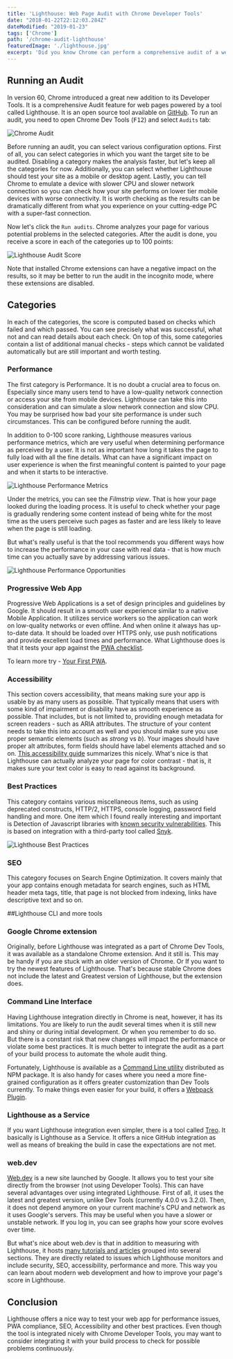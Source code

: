 ```yaml
---
title: 'Lighthouse: Web Page Audit with Chrome Developer Tools'
date: "2018-01-22T22:12:03.284Z"
dateModified: "2019-01-23"
tags: ['Chrome']
path: '/chrome-audit-lighthouse'
featuredImage: './lighthouse.jpg'
excerpt: 'Did you know Chrome can perform a comprehensive audit of a web page and analyze many different categories such as Performance, SEO, Best Practices, Accessibility, Progressive Web Application compliance and more?'
---
```


<PostHeader frontmatter={props.data.mdx.frontmatter} />

## Running an Audit

In version 60, Chrome introduced a great new addition to its Developer Tools. It is a comprehensive Audit feature for web pages powered by a tool called Lighthouse. It is an open source tool available on [GitHub](https://github.com/GoogleChrome/lighthouse). To run an audit, you need to open Chrome Dev Tools (<kbd>F12</kbd>) and select `Audits` tab:

![Chrome Audit](./chrome-audit.png)

Before running an audit, you can select various configuration options. First of all, you can select categories in which you want the target site to be audited. Disabling a category makes the analysis faster, but let's keep all the categories for now. Additionally, you can select whether Lighthouse should test your site as a mobile or desktop agent. Lastly, you can tell Chrome to emulate a device with slower CPU and slower network connection so you can check how your site performs on lower tier mobile devices with worse connectivity. It is worth checking as the results can be dramatically different from what you experience on your cutting-edge PC with a super-fast connection.

Now let's click the `Run audits`. Chrome analyzes your page for various potential problems in the selected categories. After the audit is done, you receive a score in each of the categories up to 100 points:

![Lighthouse Audit Score](./lighthouse-audit-score.png)

Note that installed Chrome extensions can have a negative impact on the results, so it may be better to run the audit in the incognito mode, where these extensions are disabled.

## Categories

In each of the categories, the score is computed based on checks which failed and which passed. You can see precisely what was successful, what not and can read details about each check. On top of this, some categories contain a list of additional manual checks - steps which cannot be validated automatically but are still important and worth testing.

### Performance

The first category is Performance. It is no doubt a crucial area to focus on. Especially since many users tend to have a low-quality network connection or access your site from mobile devices. Lighthouse can take this into consideration and can simulate a slow network connection and slow CPU. You may be surprised how bad your site performance is under such circumstances. This can be configured before running the audit.

In addition to 0-100 score ranking, Lighthouse measures various performance metrics, which are very useful when determining performance as perceived by a user. It is not as important how long it takes the page to fully load with all the fine details. What can have a significant impact on user experience is when the first meaningful content is painted to your page and when it starts to be interactive.

![Lighthouse Performance Metrics](./chrome-audit-performance-metrics.png)

Under the metrics, you can see the *Filmstrip view*. That is how your page looked during the loading process. It is useful to check whether your page is gradually rendering some content instead of being white for the most time as the users perceive such pages as faster and are less likely to leave when the page is still loading.

But what's really useful is that the tool recommends you different ways how to increase the performance in your case with real data - that is how much time can you actually save by addressing various issues.

![Lighthouse Performance Opportunities](./chrome-audit-performance-opportunities.png)

### Progressive Web App

Progressive Web Applications is a set of design principles and guidelines by Google. It should result in a smooth user experience similar to a native Mobile Application. It utilizes service workers so the application can work on low-quality networks or even offline. And when online it always has up-to-date data. It should be loaded over HTTPS only, use push notifications and provide excellent load times and performance. What Lighthouse does is that it tests your app against the [PWA checklist](https://developers.google.com/web/progressive-web-apps/checklist).

To learn more try - [Your First PWA](https://developers.google.com/web/fundamentals/codelabs/your-first-pwapp/).

### Accessibility

This section covers accessibility, that means making sure your app is usable by as many users as possible. That typically means that users with some kind of impairment or disability have as smooth experience as possible. That includes, but is not limited to, providing enough metadata for screen readers - such as ARIA attributes. The structure of your content needs to take this into account as well and you should make sure you use proper semantic elements (such as *strong* vs *b*). Your images should have proper alt attributes, form fields should have label elements attached and so on. [This accessibility guide](https://developers.google.com/web/fundamentals/accessibility/) summarizes this nicely. What's nice is that Lighthouse can actually analyze your page for color contrast - that is, it makes sure your text color is easy to read against its background.

### Best Practices

This category contains various miscellaneous items, such as using deprecated constructs, HTTP/2, HTTPS, console logging, password field handling and more. One item which I found really interesting and important is Detection of Javascript libraries with [known security vulnerabilities](https://www.vojtechruzicka.com/detecting-dependencies-known-vulnerabilities/). This is based on integration with a third-party tool called [Snyk](https://www.vojtechruzicka.com/snyk-detecting-dependencies-with-known-vulnerabilities/).

![Lighthouse Best Practices](./chrome-audit-best-practices.png)

### SEO

This category focuses on Search Engine Optimization. It covers mainly that your app contains enough metadata for search engines, such as HTML header meta tags, title, that page is not blocked from indexing, links have descriptive text and so on.

##Lighthouse CLI and more tools

### Google Chrome extension

Originally, before Lighthouse was integrated as a part of Chrome Dev Tools, it was available as a standalone Chrome extension. And it still is. This may be handy if you are stuck with an older version of Chrome. Or If you want to try the newest features of Lighthouse. That's because stable Chrome does not include the latest and Greatest version of Lighthouse, but the extension does.

### Command Line Interface

Having Lighthouse integration directly in Chrome is neat, however, it has its limitations. You are likely to run the audit several times when it is still new and shiny or during initial development. Or when you remember to do so. But there is a constant risk that new changes will impact the performance or violate some best practices. It is much better to integrate the audit as a part of your build process to automate the whole audit thing.

Fortunately, Lighthouse is available as a [Command Line utility](https://github.com/GoogleChrome/lighthouse#using-the-node-cli) distributed as NPM package. It is also handy for cases where you need a more fine-grained configuration as it offers greater customization than Dev Tools currently. To make things even easier for your build, it offers a [Webpack Plugin](https://github.com/addyosmani/webpack-lighthouse-plugin).

### Lighthouse as a Service

If you want Lighthouse integration even simpler, there is a tool called [Treo](https://medium.com/@alekseykulikov/treo-lighthouse-as-a-service-55cb9b72e8c3). It basically is Lighthouse as a Service. It offers a nice GitHub integration as well as means of breaking the build in case the expectations are not met.

### web.dev
[Web.dev](https://web.dev) is a new site launched by Google. It allows you to test your site directly from the browser (not using Developer Tools). This can have several advantages over using integrated Lighthouse. First of all, it uses the latest and greatest version, unlike Dev Tools (currently 4.0.0 vs 3.2.0). Then, it does not depend anymore on your current machine's CPU and network as it uses Google's servers. This may be useful when you have a slower or unstable network. If you log in, you can see graphs how your score evolves over time.

But what's nice about web.dev is that in addition to measuring with Lighthouse, it hosts [many tutorials and articles](https://web.dev/learn) grouped into several sections. They are directly related to issues which Lighthouse monitors and include security, SEO, accessibility, performance and more. This way you can learn about modern web development and how to improve your page's score in Lighthouse.

## Conclusion

Lighthouse offers a nice way to test your web app for performance issues, PWA compliance, SEO, Accessibility and other best practices. Even though the tool is integrated nicely with Chrome Developer Tools, you may want to consider integrating it with your build process to check for possible problems continuously.